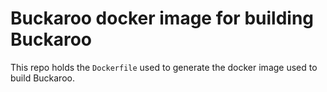 # Buckaroo docker image for building Buckaroo
This repo holds the `Dockerfile` used to generate the docker image used to build Buckaroo.